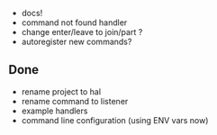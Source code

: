 * docs!
* command not found handler
* change enter/leave to join/part ?
* autoregister new commands?

## Done
* rename project to hal
* rename command to listener
* example handlers
* command line configuration (using ENV vars now)
